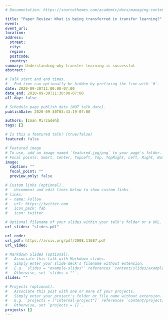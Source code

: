 ```yaml
---
# Documentation: https://sourcethemes.com/academic/docs/managing-content/

title: "Paper Review: What is being transferred in transfer learning?"
event:
event_url:
location:
address:
  street:
  city:
  region:
  postcode:
  country:
summary: Understanding why transfer learning is successful
abstract:

# Talk start and end times.
#   End time can optionally be hidden by prefixing the line with `#`.
date: 2020-09-30T11:00:00-07:00
date_end: 2020-09-30T11:30:00-07:00
all_day: false

# Schedule page publish date (NOT talk date).
publishDate: 2020-09-30T03:43:19-07:00

authors: [Iman Mirzadeh]
tags: []

# Is this a featured talk? (true/false)
featured: false

# Featured image
# To use, add an image named `featured.jpg/png` to your page's folder. 
# Focal points: Smart, Center, TopLeft, Top, TopRight, Left, Right, BottomLeft, Bottom, BottomRight.
image:
  caption: ""
  focal_point: ""
  preview_only: false

# Custom links (optional).
#   Uncomment and edit lines below to show custom links.
# links:
# - name: Follow
#   url: https://twitter.com
#   icon_pack: fab
#   icon: twitter

# Optional filename of your slides within your talk's folder or a URL.
url_slides: "slides.pdf"

url_code:
url_pdf: https://arxiv.org/pdf/2008.11687.pdf
url_video:

# Markdown Slides (optional).
#   Associate this talk with Markdown slides.
#   Simply enter your slide deck's filename without extension.
#   E.g. `slides = "example-slides"` references `content/slides/example-slides.md`.
#   Otherwise, set `slides = ""`.
slides: ""

# Projects (optional).
#   Associate this post with one or more of your projects.
#   Simply enter your project's folder or file name without extension.
#   E.g. `projects = ["internal-project"]` references `content/project/deep-learning/index.md`.
#   Otherwise, set `projects = []`.
projects: []
---
```

